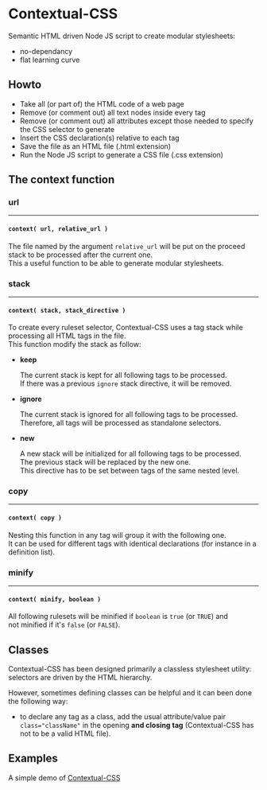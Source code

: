 # Contextual-CSS


Semantic HTML driven Node JS script to create modular stylesheets:
+  no-dependancy
+  flat learning curve


## Howto

+  Take all (or part of) the HTML code of a web page
+  Remove (or comment out) all text nodes inside every tag
+  Remove (or comment out) all attributes except those needed to specify the CSS selector to generate
+  Insert the CSS declaration(s) relative to each tag
+  Save the file as an HTML file (.html extension)
+  Run the Node JS script to generate a CSS file (.css extension)


## The context function


### **url**
<hr/>


#### `context( url, relative_url )`

The file named by the argument `relative_url` will be put on the proceed stack to be processed after the current one.<br/>
This a useful function to be able to generate modular stylesheets.


### **stack**
<hr/>


#### `context( stack, stack_directive )`

To create every ruleset selector, Contextual-CSS uses a tag stack while processing all HTML tags in the file.<br/>
This function modify the stack as follow:

+   **keep**

    The current stack is kept for all following tags to be processed.<br/>
    If there was a previous `ignore` stack directive, it will be removed.

+   **ignore**

    The current stack is ignored for all following tags to be processed.<br/>
    Therefore, all tags will be processed as standalone selectors.

+   **new**

    A new stack will be initialized for all following tags to be processed.<br/>
    The previous stack will be replaced by the new one.<br/>
    This directive has to be set between tags of the same nested level.


### **copy**
<hr/>


#### `context( copy )`

Nesting this function in any tag will group it with the following one.<br>
It can be used for different tags with identical declarations (for instance in a definition list).


### **minify**
<hr/>


#### `context( minify, boolean )`

All following rulesets will be minified if `boolean` is `true` (or `TRUE`) and<br/>
not minified if it's `false` (or `FALSE`).


## Classes

Contextual-CSS has been designed primarily a classless stylesheet utility: selectors are driven by the HTML hierarchy.

However, sometimes defining classes can be helpful and it can been done the following way:<br/>
+  to declare any tag as a class, add the usual attribute/value pair `class="className"` in the opening __and   closing tag__ (Contextual-CSS has not to be a valid HTML file).


## Examples

A simple demo of [Contextual-CSS][1]



[1]: https://github.com/octoxalis/contextual-css/blob/master/examples/tutorial/index.html